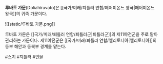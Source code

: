 **루바토 가문**(Doliahîruvato)은 [[국가/미래/퇴틀러 연합/페어미온느 왕국|페어미온느 왕국]]의 귀족 가문이다.

![[static/루바토 가문.png]]

루바토 가문은 [[국가/미래/퇴틀러 연합/퇴틀러군|퇴틀러군]]의 제11야전군을 주로 맡아 관리하는 가문이다. 제11야전군은 [[국가/미래/퇴틀러 연합/엘리토니아|엘리토니아]]의 동부 해안과 동북부 경계를 맡는다.

#스치 #퇴틀러 #인물 